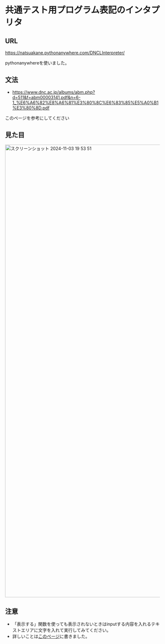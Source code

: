 # 共通テスト用プログラム表記のインタプリタ
## URL
https://natsuakane.pythonanywhere.com/DNCLInterpreter/

pythonanywhereを使いました。

## 文法
- https://www.dnc.ac.jp/albums/abm.php?d=511&f=abm00003141.pdf&n=6-1_%E6%A6%82%E8%A6%81%E3%80%8C%E6%83%85%E5%A0%B1%E3%80%8D.pdf

このページを参考にしてください

## 見た目
<img width="1470" alt="スクリーンショット 2024-11-03 19 53 51" src="https://github.com/user-attachments/assets/46ca5752-e8af-482b-ae0c-0d13855f28ed">

## 注意
- 「表示する」関数を使っても表示されないときはinputする内容を入れるテキストエリアに文字を入れて実行してみてください。
- 詳しいことは[このページ](https://qiita.com/natsuakane/items/a881dddc7e9f3f7c77c8)に書きました。
